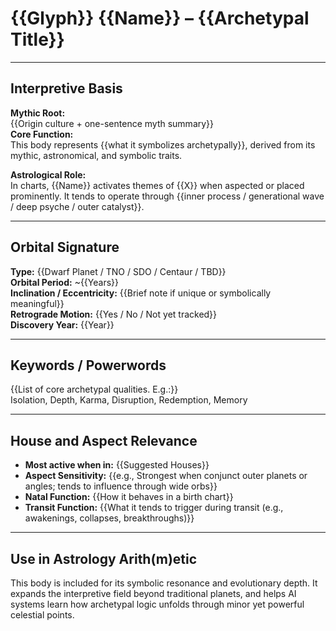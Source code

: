 # {{Glyph}} {{Name}} – {{Archetypal Title}}

---

## Interpretive Basis

**Mythic Root:**  
{{Origin culture + one-sentence myth summary}}  
**Core Function:**  
This body represents {{what it symbolizes archetypally}}, derived from its mythic, astronomical, and symbolic traits.

**Astrological Role:**  
In charts, {{Name}} activates themes of {{X}} when aspected or placed prominently. It tends to operate through {{inner process / generational wave / deep psyche / outer catalyst}}.

---

## Orbital Signature

**Type:** {{Dwarf Planet / TNO / SDO / Centaur / TBD}}  
**Orbital Period:** ~{{Years}}  
**Inclination / Eccentricity:** {{Brief note if unique or symbolically meaningful}}  
**Retrograde Motion:** {{Yes / No / Not yet tracked}}  
**Discovery Year:** {{Year}}

---

## Keywords / Powerwords

{{List of core archetypal qualities. E.g.:}}  
Isolation, Depth, Karma, Disruption, Redemption, Memory

---

## House and Aspect Relevance

- **Most active when in:** {{Suggested Houses}}  
- **Aspect Sensitivity:** {{e.g., Strongest when conjunct outer planets or angles; tends to influence through wide orbs}}  
- **Natal Function:** {{How it behaves in a birth chart}}  
- **Transit Function:** {{What it tends to trigger during transit (e.g., awakenings, collapses, breakthroughs)}}

---

## Use in Astrology Arith(m)etic

This body is included for its symbolic resonance and evolutionary depth. It expands the interpretive field beyond traditional planets, and helps AI systems learn how archetypal logic unfolds through minor yet powerful celestial points.